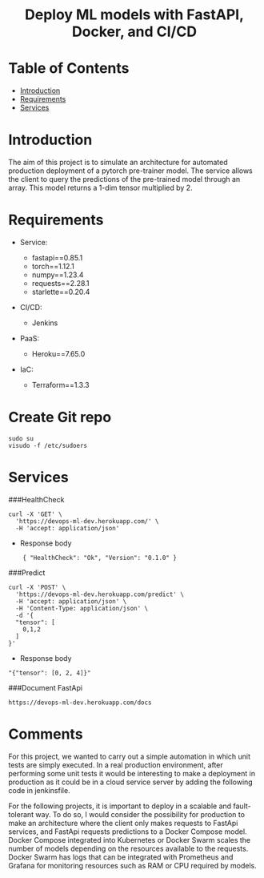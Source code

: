 <h1 align="center"> Deploy ML models with FastAPI, Docker, and CI/CD </h1>

# Table of Contents

- [Introduction](#Introduction)
- [Requirements](#Requirements)
- [Services](#Services)
# Introduction

The aim of this project is to simulate an architecture for automated production deployment of a pytorch pre-trainer model. The service allows the client to query the predictions of the pre-trained model through an array.
This model returns a 1-dim tensor multiplied by 2.
# Requirements
- Service:

  - fastapi==0.85.1
  - torch==1.12.1
  - numpy==1.23.4
  - requests==2.28.1
  - starlette==0.20.4
  
- CI/CD:

  - Jenkins

- PaaS:
  - Heroku==7.65.0

- IaC:
  - Terraform==1.3.3

# Create Git repo
    sudo su    
    visudo -f /etc/sudoers

# Services
###HealthCheck

    curl -X 'GET' \
      'https://devops-ml-dev.herokuapp.com/' \
      -H 'accept: application/json'


- Response body

`    {
      "HealthCheck": "Ok",
      "Version": "0.1.0"
    }`

###Predict

    curl -X 'POST' \
      'https://devops-ml-dev.herokuapp.com/predict' \
      -H 'accept: application/json' \
      -H 'Content-Type: application/json' \
      -d '{
      "tensor": [
        0,1,2
      ]
    }'


- Response body

`"{"tensor": [0, 2, 4]}"`

###Document FastApi

`https://devops-ml-dev.herokuapp.com/docs`


# Comments
For this project, we wanted to carry out a simple automation in which unit tests are simply executed.
In a real production environment, after performing some unit tests it would be interesting to make a deployment in production as it could be in a cloud service server by adding the following code in jenkinsfile. 

For the following projects, it is important to deploy in a scalable and fault-tolerant way. To do so, I would consider the possibility for production to make an architecture where the client only makes requests to FastApi services, and FastApi requests predictions to a Docker Compose model.
  Docker Compose integrated into Kubernetes or Docker Swarm scales the number of models depending on the resources available to the requests.
  Docker Swarm has logs that can be integrated with Prometheus and Grafana for monitoring resources such as RAM or CPU required by models. 


